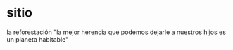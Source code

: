 # sitio
la reforestación "la mejor herencia que podemos dejarle a nuestros hijos es un planeta habitable"
